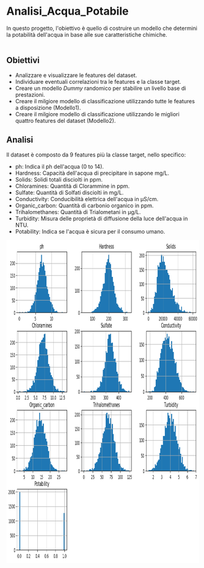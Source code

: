# Analisi_Acqua_Potabile

In questo progetto, l'obiettivo è quello di costruire un modello che determini la potabilità dell'acqua in base alle sue caratteristiche chimiche.<br><br>

## Obiettivi
- Analizzare e visualizzare le features del dataset.
- Individuare eventuali correlazioni tra le features e la classe target.
- Creare un modello *Dummy* randomico per stabilire un livello base di prestazioni.
- Creare il milgiore modello di classificazione utilizzando tutte le features a disposizione (Modello1).
- Creare il milgiore modello di classificazione utilizzando le migliori quattro features del dataset (Modello2).

## Analisi
Il dataset è composto da $9$ features più la classe target, nello specifico:
- ph: Indica il ph dell'acqua (0 to 14).
- Hardness: Capacità dell'acqua di precipitare in sapone mg/L.
- Solids: Solidi totali disciolti in ppm.
- Chloramines: Quantità di Clorammine in ppm.
- Sulfate: Quantità di Solfati disciolti in mg/L.
- Conductivity: Conducibilità elettrica dell'acqua in μS/cm.
- Organic_carbon: Quantità di carbonio organico in ppm.
- Trihalomethanes: Quantità di Trialometani in μg/L.
- Turbidity: Misura delle proprietà di diffusione della luce dell'acqua in NTU.
- Potability: Indica se l'acqua è sicura per il consumo umano.

<p align="center">
<img src="images/Distribuzione2.png" width="1000" height="845"/>
</p>
